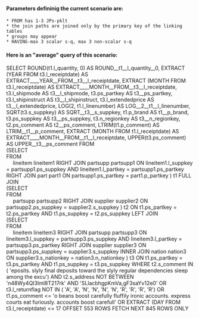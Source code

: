 
#### Parameters defininig the current scenario are:
    * FROM has 1-3 JPs-pklt
    * the join paths are joined only by the primary key of the linking tables
    * groups may appear
    * HAVING-max 3 scalar s-q, max 3 non-scalar s-q

#### Here is an "average" query of this scenario:<br>



 SELECT ROUND(t1.l_quantity, 0) AS ROUND__t1__l_quantity__0, EXTRACT (YEAR FROM t3.l_receiptdate) AS EXTRACT____YEAR__FROM__t3__l_receiptdate, EXTRACT (MONTH FROM t3.l_receiptdate) AS EXTRACT____MONTH__FROM__t3__l_receiptdate, t3.l_shipmode AS t3__l_shipmode, t3.ps_partkey AS t3__ps_partkey, t3.l_shipinstruct AS t3__l_shipinstruct, t3.l_extendedprice AS t3__l_extendedprice, LOG(2, t1.l_linenumber) AS LOG__2__t1__l_linenumber, SQRT(t3.s_suppkey) AS SQRT__t3__s_suppkey, t1.p_brand AS t1__p_brand, t3.ps_suppkey AS t3__ps_suppkey, t3.n_regionkey AS t3__n_regionkey, t2.ps_comment AS t2__ps_comment, LTRIM(t1.p_comment) AS LTRIM__t1__p_comment, EXTRACT (MONTH FROM t1.l_receiptdate) AS EXTRACT____MONTH__FROM__t1__l_receiptdate, UPPER(t3.ps_comment) AS UPPER__t3__ps_comment FROM<br>
(SELECT <br>FROM <br>&emsp; lineitem lineitem1 RIGHT JOIN partsupp partsupp1 ON lineitem1.l_suppkey = partsupp1.ps_suppkey AND lineitem1.l_partkey = partsupp1.ps_partkey RIGHT JOIN part part1 ON partsupp1.ps_partkey = part1.p_partkey ) t1 FULL JOIN<br>
(SELECT <br>FROM <br>&emsp; partsupp partsupp2 RIGHT JOIN supplier supplier2 ON partsupp2.ps_suppkey = supplier2.s_suppkey ) t2 ON t1.ps_partkey = t2.ps_partkey AND t1.ps_suppkey = t2.ps_suppkey  LEFT JOIN<br>
(SELECT <br>FROM <br>&emsp; lineitem lineitem3 RIGHT JOIN partsupp partsupp3 ON lineitem3.l_suppkey = partsupp3.ps_suppkey AND lineitem3.l_partkey = partsupp3.ps_partkey RIGHT JOIN supplier supplier3 ON partsupp3.ps_suppkey = supplier3.s_suppkey INNER JOIN nation nation3 ON supplier3.s_nationkey = nation3.n_nationkey ) t3 ON t1.ps_partkey = t3.ps_partkey AND t1.ps_suppkey = t3.ps_suppkey  WHERE t2.s_comment IN  ( 'eposits. slyly final deposits toward the slyly regular dependencies sleep among the excu')   AND t2.s_address NOT BETWEEN  'n48Wy4QI3lml8T217rk' AND 'SLlacbhgpKmVa,gF3saYv12e0'  OR t3.l_returnflag NOT IN  ( 'A', 'A', 'N', 'N', 'N', 'N', 'R', 'R', 'R', 'R')   OR t1.ps_comment <=  'o beans boost carefully fluffily ironic accounts. express courts eat furiously. accounts boost carefull'  OR EXTRACT (DAY FROM t3.l_receiptdate)  <=  17 OFFSET 553 ROWS FETCH NEXT 845 ROWS ONLY


